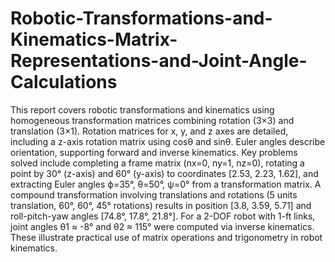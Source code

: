 # Robotic-Transformations-and-Kinematics-Matrix-Representations-and-Joint-Angle-Calculations

This report covers robotic transformations and kinematics using homogeneous transformation matrices combining rotation (3×3) and translation (3×1). Rotation matrices for x, y, and z axes are detailed, including a z-axis rotation matrix using cosθ and sinθ. Euler angles describe orientation, supporting forward and inverse kinematics. Key problems solved include completing a frame matrix (nx=0, ny=1, nz=0), rotating a point by 30° (z-axis) and 60° (y-axis) to coordinates [2.53, 2.23, 1.62], and extracting Euler angles ϕ=35°, θ=50°, ψ=0° from a transformation matrix. A compound transformation involving translations and rotations (5 units translation, 60°, 60°, 45° rotations) results in position [3.8, 3.59, 5.71] and roll-pitch-yaw angles [74.8°, 17.8°, 21.8°]. For a 2-DOF robot with 1-ft links, joint angles θ1 ≈ -8° and θ2 ≈ 115° were computed via inverse kinematics. These illustrate practical use of matrix operations and trigonometry in robot kinematics.
